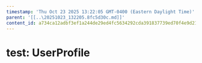 ```yaml
---
timestamp: 'Thu Oct 23 2025 13:22:05 GMT-0400 (Eastern Daylight Time)'
parent: '[[..\20251023_132205.8fc5d30c.md]]'
content_id: a734ca12adbf3ef1a244de29ed4fc5634292cda391837739ed70f4e9d21c3966
---
```


# test: UserProfile
